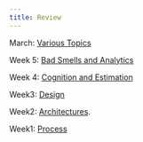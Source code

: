 ```yaml
---
title: Review
---
```


March: [Various Topics](q6.html)

Week 5: [Bad Smells and Analytics](q5.html)

Week 4: [Cognition and Estimation](q4.html)

Week3: [Design](q3.html)

Week2: [Architectures](q2.html).

Week1: [Process](q1.html)
